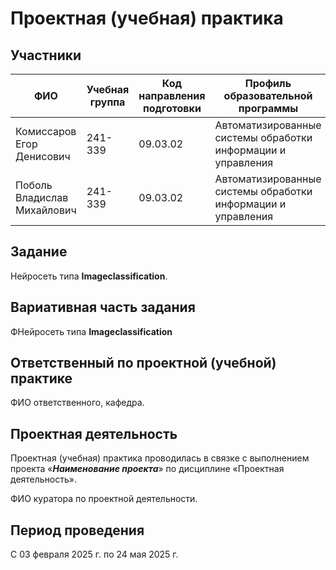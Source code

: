 # Проектная (учебная) практика

## Участники

| ФИО | Учебная группа | Код направления подготовки | Профиль образовательной программы |
|-|-|-|-|
| Комиссаров Егор Денисович |241-339|09.03.02|Автоматизированные системы обработки информации и управления|
| Поболь Владислав Михайлович |241-339|09.03.02|Автоматизированные системы обработки информации и управления|


## Задание

Нейросеть типа **Imageclassification**.

## Вариативная часть задания

ФНейросеть типа **Imageclassification**

## Ответственный по проектной (учебной) практике

ФИО ответственного, кафедра.

## Проектная деятельность

Проектная (учебная) практика проводилась в связке с выполнением проекта «***Наименование проекта***» по дисциплине «Проектная деятельность».

ФИО куратора по проектной деятельности.

## Период проведения

С 03 февраля 2025 г. по 24 мая 2025 г.
